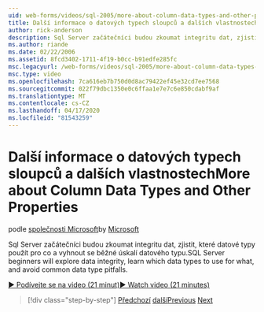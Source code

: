 ```yaml
---
uid: web-forms/videos/sql-2005/more-about-column-data-types-and-other-properties
title: Další informace o datových typech sloupců a dalších vlastnostech | Dokumenty společnosti Microsoft
author: rick-anderson
description: Sql Server začátečníci budou zkoumat integritu dat, zjistit, které datové typy použít pro co a vyhnout se běžné úskalí datového typu.
ms.author: riande
ms.date: 02/22/2006
ms.assetid: 8fcd3402-1711-4f19-b0cc-b91edfe285fc
msc.legacyurl: /web-forms/videos/sql-2005/more-about-column-data-types-and-other-properties
msc.type: video
ms.openlocfilehash: 7ca616eb7b750d0d8ac79422ef45e32cd7ee7568
ms.sourcegitcommit: 022f79dbc1350e0c6ffaa1e7e7c6e850cdabf9af
ms.translationtype: MT
ms.contentlocale: cs-CZ
ms.lasthandoff: 04/17/2020
ms.locfileid: "81543259"
---
```

# <a name="more-about-column-data-types-and-other-properties"></a><span data-ttu-id="cd0b0-103">Další informace o datových typech sloupců a dalších vlastnostech</span><span class="sxs-lookup"><span data-stu-id="cd0b0-103">More about Column Data Types and Other Properties</span></span>

<span data-ttu-id="cd0b0-104">podle [společnosti Microsoft](https://github.com/microsoft)</span><span class="sxs-lookup"><span data-stu-id="cd0b0-104">by [Microsoft](https://github.com/microsoft)</span></span>

<span data-ttu-id="cd0b0-105">Sql Server začátečníci budou zkoumat integritu dat, zjistit, které datové typy použít pro co a vyhnout se běžné úskalí datového typu.</span><span class="sxs-lookup"><span data-stu-id="cd0b0-105">SQL Server beginners will explore data integrity, learn which data types to use for what, and avoid common data type pitfalls.</span></span>

[<span data-ttu-id="cd0b0-106">&#9654; Podívejte se na video (21 minut)</span><span class="sxs-lookup"><span data-stu-id="cd0b0-106">&#9654; Watch video (21 minutes)</span></span>](https://channel9.msdn.com/Blogs/ASP-NET-Site-Videos/more-about-column-data-types-and-other-properties)

> [!div class="step-by-step"]
> <span data-ttu-id="cd0b0-107">[Předchozí](understanding-database-tables-and-records.md)
> [další](designing-relational-database-tables.md)</span><span class="sxs-lookup"><span data-stu-id="cd0b0-107">[Previous](understanding-database-tables-and-records.md)
[Next](designing-relational-database-tables.md)</span></span>

